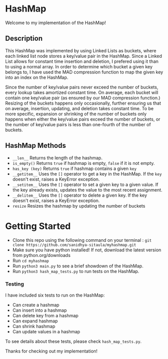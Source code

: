 # HashMap

Welcome to my implementation of the HashMap!

## Description

This HashMap was implemented by using Linked Lists as buckets, where each linked list node stores a key/value pair in the HashMap. Since a Linked List allows for constant time insertion and deletion, I prefered using it than to using a normal array. In order to determine which bucket a given key belongs to, I have used the MAD compression function to map the given key into an index on the HashMap. 

Since the number of key/value pairs never exceed the number of buckets, every lookup takes amortized constant time. On average, each bucket will contain one key/value pair (as ensured by our MAD compression function.) Resizing of the buckets happens only occasionally, further ensuring us that on average, insertion, updating, and deletion takes constant time. To be more specific, expansion or shrinking of the number of buckets only happens when either the key/value pairs exceed the number of buckets, or the number of key/value pairs is less than one-fourth of the number of buckets. 

## HashMap Methods 

* `__len__` 
  Returns the length of the hashmap. 
* `is_empty()`
  Returns `true` if hashmap is empty, `false` if it is not empty.
* `has_key (key)`
  Returns `true` if hashmap contains a given `key` 
* `__getitem__`
  Uses the `[]` operator to get a key in the HashMap. If the `key` doesn't exist, raises a KeyError exception.
* `__setitem__`
  Uses the `[]` operator to set a given key to a given value. If the key already exists, updates the value to the most recent assignment. 
* `__delitem__`
  Uses the `[]` operator to delete a given key. If the key doesn't exist, raises a KeyError exception.
* `resize`
  Resizes the hashmap by updating the number of buckets 

# Getting Started 

* Clone this repo using the following command on your terminal : `git clone https://github.com/sanidhya-sitaula/myhashmap.git`
* Make sure you have python installed! If not, download the latest version from python.org/downloads 
* Run `cd myhashmap`
* Run `python3 main.py` to see a brief showdown of the HashMap.
* Run `python3 hash_map_tests.py` to run tests on the HashMap. 

### Testing 

I have included six tests to run on the HashMap:

* Can create a hashmap
* Can insert into a hashmap
* Can delete key from a hashmap
* Can expand hashmap 
* Can shrink hashmap
* Can update values in a hashmap

To see details about these tests, please check `hash_map_tests.py`. 

Thanks for checking out my implementation!
